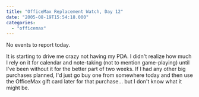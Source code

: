 ```yaml
---
title: "OfficeMax Replacement Watch, Day 12"
date: "2005-08-19T15:54:18.000"
categories: 
  - "officemax"
---
```


No events to report today.

It is starting to drive me crazy not having my PDA. I didn't realize how much I rely on it for calendar and note-taking (not to mention game-playing) until I've been without it for the better part of two weeks. If I had any other big purchases planned, I'd just go buy one from somewhere today and then use the OfficeMax gift card later for that purchase... but I don't know what it might be.
